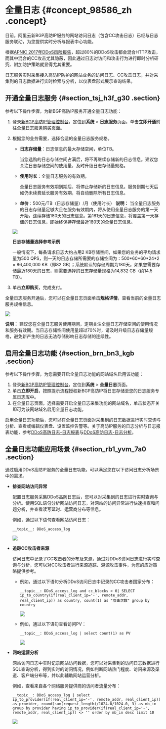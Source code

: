 # 全量日志 {#concept_98586_zh .concept}

目前，阿里云新BGP高防IP服务的网站访问日志（包含CC攻击日志）已经与日志服务联动，为您提供实时分析与报表中心功能。

根据[APNIC 2017年DDoS风险报告](https://blog.apnic.net/2018/04/03/the-DDoS-threat-landscape-in-2017/)，超过80%的DDoS攻击都会混合HTTP攻击，而其中混合的CC攻击尤其隐蔽，因此通过日志对访问和攻击行为进行即时分析研究、附加防护策略就显得尤其重要。

日志服务实时采集接入高防IP防护的网站业务的访问日志、CC攻击日志，并对采集到的日志数据进行实时检索与分析，以仪表盘形式展示查询结果。

## 开通全量日志服务 {#section_tsj_h3f_g30 .section}

参考以下操作步骤，为新BGP高防IP服务开通全量日志功能：

1.  登录[新BGP高防IP管理控制台](https://yundunnext.console.aliyun.com/?p=ddoscoo)，定位到**系统** \> **日志服务**页面，单击**立即开通**前往[全量日志服务购买页面](https://common-buy.aliyun.com/?commodityCode=ddos_fl_pre#/buy)。
2.  根据您的业务需要，选择合适的全量日志服务规格。

    -   **日志存储量**：日志信息的最大存储空间，单位TB。

        当您选购的日志存储空间占满后，将不再继续存储新的日志信息。建议您关注日志存储空间的使用量，及时升级日志存储量规格。

    -   **使用时长**：全量日志服务的有效期。

        全量日志服务有效期到期后，将停止存储新的日志信息。服务到期七天后如仍未续费延长服务有效期，将自动删除所有日志信息。

    -   **单价**：500元/TB（日志存储量）/月（使用时长）
    **说明：** 当全量日志服务的日志存储量足够大且在服务有效期内，将从使用全量日志服务的第一天开始，连续存储180天的日志信息。第181天的日志信息，将覆盖第一天存储的日志信息，即始终保持存储最近180天的全量日志信息。

    ![](http://static-aliyun-doc.oss-cn-hangzhou.aliyuncs.com/assets/img/79698/156091156736936_zh-CN.png)

    **日志存储量选择参考示例**

    一般情况下，每条请求日志大约占用2 KB存储空间，如果您的业务的平均请求量为500 QPS，则一天的日志存储所需要的存储空间为：500\*60\*60\*24\*2 = 86,400,000 KB（即82 GB）；系统默认的存储周期为180天，如果您需要存储最近180天的日志，则需要选择的日志存储量规格为14,832 GB（约14.5 TB）。

3.  单击**立即购买**，完成支付。

全量日志服务开通后，您可以在全量日志页面单击**规格详情**，查看当前的全量日志服务规格信息。

![](http://static-aliyun-doc.oss-cn-hangzhou.aliyuncs.com/assets/img/79698/156091156746019_zh-CN.png)

**说明：** 建议您在全量日志服务使用期间，定期关注全量日志存储空间的使用情况和服务有效期。当日志存储空间使用量超过70%时，请及时升级日志存储量规格，避免新产生的日志无法存储影响日志存储的连续性。

## 启用全量日志功能 {#section_brn_bn3_kgb .section}

参考以下操作步骤，为您需要开启全量日志功能的网站域名启用该功能：

1.  登录[新BGP高防IP管理控制台](https://yundunnext.console.aliyun.com/?p=ddoscoo)，定位到**系统** \> **全量日志**页面。
2.  单击**立即开启**，按照提示流程授权新BGP高防IP将日志存储至您的日志服务专属日志库中。
3.  在全量日志页面，选择需要开启全量日志采集功能的网站域名，单击状态开关即可为该网站域名启用全量日志功能。

启用全量日志功能后，您可以在全量日志页面对采集到的日志数据进行实时查询与分析、查看或编辑仪表盘、设置监控告警等。关于高防IP服务的日志分析与日志报表功能，参考[DDoS高防日志-日志报表](../../../../intl.zh-CN/用户指南/云产品采集/新BGP高防日志/日志报表.md#)与[DDoS高防日志-日志分析](../../../../intl.zh-CN/用户指南/云产品采集/新BGP高防日志/日志分析.md#)。

## 全量日志功能应用场景 {#section_rb1_yvm_7a0 .section}

通过启用DDoS高防IP服务的全量日志功能，可以满足您在以下访问日志分析场景中的需求。

-   **排查网站访问异常** 

    配置日志服务采集DDoS高防日志后，您可以对采集到的日志进行实时查询与分析。使用SQL语句分析网站访问日志，对网站的访问异常进行快速排查和问题分析，并查看读写延时、运营商分布等信息。

    例如，通过以下语句查看网站访问日志：

    `__topic__: DDoS_access_log`

    ![](http://static-aliyun-doc.oss-cn-hangzhou.aliyuncs.com/assets/img/79698/156091156736937_zh-CN.png)

-   **追踪CC攻击者来源** 

    访问日志中记录了CC攻击者的分布及来源，通过对DDoS访问日志进行实时查询与分析，您可以对CC攻击者进行来源追踪、溯源攻击事件，为您的应对策略提供参考。

    -   例如，通过以下语句分析DDoS访问日志中记录的CC攻击者国家分布：

        `__topic__: DDoS_access_log and cc_blocks > 0| SELECT ip_to_country(if(real_client_ip='-', remote_addr, real_client_ip)) as country, count(1) as "攻击次数" group by country`

        ![](http://static-aliyun-doc.oss-cn-hangzhou.aliyuncs.com/assets/img/79698/156091156836938_zh-CN.png)

    -   例如，通过以下语句查看访问PV：

        `__topic__: DDoS_access_log | select count(1) as PV`

        ![](http://static-aliyun-doc.oss-cn-hangzhou.aliyuncs.com/assets/img/79698/156091156836939_zh-CN.png)

-   **网站运营分析** 

    网站访问日志中实时记录网站访问数据，您可以对采集到的访问日志数据进行SQL查询分析，得到实时的访问情况，例如判断网站热门程度、访问来源及渠道、客户端分布等，并以此辅助网站运营分析。

    例如，查看来自各个网络服务提供商的访问者流量分布：

    `__topic__: DDoS_access_log | select ip_to_provider(if(real_client_ip='-', remote_addr, real_client_ip)) as provider, round(sum(request_length)/1024.0/1024.0, 3) as mb_in group by provider having ip_to_provider(if(real_client_ip='-', remote_addr, real_client_ip)) <> '' order by mb_in desc limit 10`

    ![](http://static-aliyun-doc.oss-cn-hangzhou.aliyuncs.com/assets/img/79698/156091156836940_zh-CN.png)


